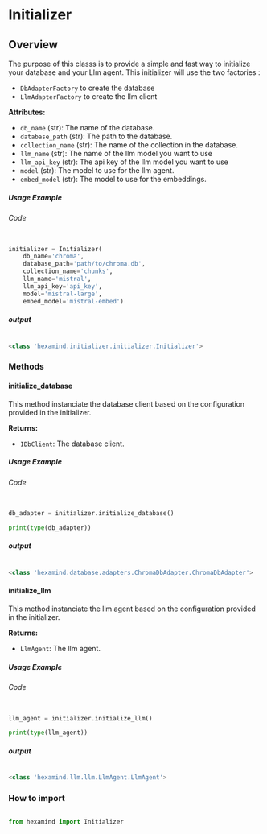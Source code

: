 # Initializer

## Overview

The purpose of this classs is to provide a simple and fast way to initialize your database and your Llm agent. 
This initializer will use the two factories :

- `DbAdapterFactory` to create the database
- `LlmAdapterFactory` to create the llm client

**Attributes:**

- `db_name` (str): The name of the database.
- `database_path` (str): The path to the database.
- `collection_name` (str): The name of the collection in the database.
- `llm_name` (str): The name of the llm model you want to use
- `llm_api_key` (str): The api key of the llm model you want to use
- `model` (str): The model to use for the llm agent.
- `embed_model` (str): The model to use for the embeddings.

##### Usage Example

###### Code

```py

initializer = Initializer(
    db_name='chroma',
    database_path='path/to/chroma.db',
    collection_name='chunks',
    llm_name='mistral',
    llm_api_key='api_key',
    model='mistral-large',
    embed_model='mistral-embed')
```
##### output

```py

<class 'hexamind.initializer.initializer.Initializer'>
```
### Methods

#### initialize_database

This method instanciate the database client based on the configuration provided in the initializer.

**Returns:**

- `IDbClient`: The database client.

##### Usage Example

###### Code

```py

db_adapter = initializer.initialize_database()

print(type(db_adapter))
```

##### output

```py

<class 'hexamind.database.adapters.ChromaDbAdapter.ChromaDbAdapter'>

```

#### initialize_llm

This method instanciate the llm agent based on the configuration provided in the initializer.

**Returns:**

- `LlmAgent`: The llm agent.

##### Usage Example

###### Code

```py

llm_agent = initializer.initialize_llm()

print(type(llm_agent))
```

##### output

```py

<class 'hexamind.llm.llm.LlmAgent.LlmAgent'>

```

### How to import

```py

from hexamind import Initializer
```